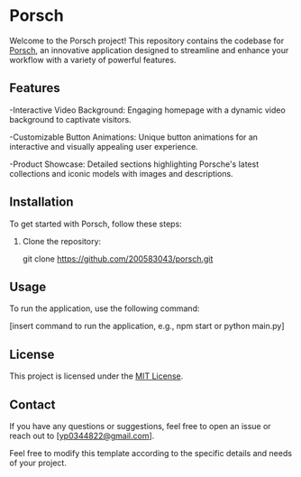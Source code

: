 # Porsch

Welcome to the Porsch project! This repository contains the codebase for [Porsch](https://github.com/200583043/porsch/tree/main), an innovative application designed to streamline and enhance your workflow with a variety of powerful features.

## Features

-Interactive Video Background: Engaging homepage with a dynamic video background to captivate visitors.

-Customizable Button Animations: Unique button animations for an interactive and visually appealing user experience.

-Product Showcase: Detailed sections highlighting Porsche's latest collections and iconic models with images and descriptions.

## Installation

To get started with Porsch, follow these steps:

1. Clone the repository:

   git clone https://github.com/200583043/porsch.git

## Usage

To run the application, use the following command:

[insert command to run the application, e.g., npm start or python main.py]



## License

This project is licensed under the [MIT License](LICENSE).

## Contact

If you have any questions or suggestions, feel free to open an issue or reach out to [yp0344822@gmail.com].


Feel free to modify this template according to the specific details and needs of your project.
